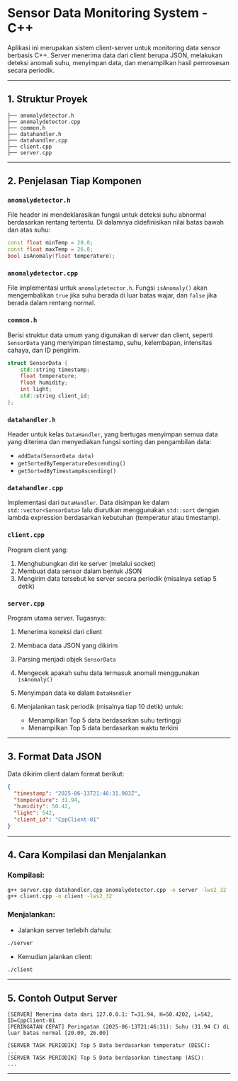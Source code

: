 # Sensor Data Monitoring System - C++

Aplikasi ini merupakan sistem client-server untuk monitoring data sensor berbasis C++. Server menerima data dari client berupa JSON, melakukan deteksi anomali suhu, menyimpan data, dan menampilkan hasil pemrosesan secara periodik.

---

## 1. Struktur Proyek

```
├── anomalydetector.h
├── anomalydetector.cpp
├── common.h
├── datahandler.h
├── datahandler.cpp
├── client.cpp
├── server.cpp
```

---

## 2. Penjelasan Tiap Komponen

### `anomalydetector.h`

File header ini mendeklarasikan fungsi untuk deteksi suhu abnormal berdasarkan rentang tertentu. Di dalamnya didefinisikan nilai batas bawah dan atas suhu:

```cpp
const float minTemp = 20.0;
const float maxTemp = 26.0;
bool isAnomaly(float temperature);
```

### `anomalydetector.cpp`

File implementasi untuk `anomalydetector.h`. Fungsi `isAnomaly()` akan mengembalikan `true` jika suhu berada di luar batas wajar, dan `false` jika berada dalam rentang normal.

### `common.h`

Berisi struktur data umum yang digunakan di server dan client, seperti `SensorData` yang menyimpan timestamp, suhu, kelembapan, intensitas cahaya, dan ID pengirim.

```cpp
struct SensorData {
    std::string timestamp;
    float temperature;
    float humidity;
    int light;
    std::string client_id;
};
```

### `datahandler.h`

Header untuk kelas `DataHandler`, yang bertugas menyimpan semua data yang diterima dan menyediakan fungsi sorting dan pengambilan data:

* `addData(SensorData data)`
* `getSortedByTemperatureDescending()`
* `getSortedByTimestampAscending()`

### `datahandler.cpp`

Implementasi dari `DataHandler`. Data disimpan ke dalam `std::vector<SensorData>` lalu diurutkan menggunakan `std::sort` dengan lambda expression berdasarkan kebutuhan (temperatur atau timestamp).

### `client.cpp`

Program client yang:

1. Menghubungkan diri ke server (melalui socket)
2. Membuat data sensor dalam bentuk JSON
3. Mengirim data tersebut ke server secara periodik (misalnya setiap 5 detik)

### `server.cpp`

Program utama server. Tugasnya:

1. Menerima koneksi dari client
2. Membaca data JSON yang dikirim
3. Parsing menjadi objek `SensorData`
4. Mengecek apakah suhu data termasuk anomali menggunakan `isAnomaly()`
5. Menyimpan data ke dalam `DataHandler`
6. Menjalankan task periodik (misalnya tiap 10 detik) untuk:

   * Menampilkan Top 5 data berdasarkan suhu tertinggi
   * Menampilkan Top 5 data berdasarkan waktu terkini

---

## 3. Format Data JSON

Data dikirim client dalam format berikut:

```json
{
  "timestamp": "2025-06-13T21:46:31.903Z",
  "temperature": 31.94,
  "humidity": 50.42,
  "light": 542,
  "client_id": "CppClient-01"
}
```

---

## 4. Cara Kompilasi dan Menjalankan

### Kompilasi:

```bash
g++ server.cpp datahandler.cpp anomalydetector.cpp -o server -lws2_32
g++ client.cpp -o client -lws2_32
```

### Menjalankan:

* Jalankan server terlebih dahulu:

```bash
./server
```

* Kemudian jalankan client:

```bash
./client
```

---

## 5. Contoh Output Server

```text
[SERVER] Menerima data dari 127.0.0.1: T=31.94, H=50.4202, L=542, ID=CppClient-01
[PERINGATAN CEPAT] Peringatan (2025-06-13T21:46:31): Suhu (31.94 C) di luar batas normal [20.00, 26.00]

[SERVER TASK PERIODIK] Top 5 Data berdasarkan temperatur (DESC):
...
[SERVER TASK PERIODIK] Top 5 Data berdasarkan timestamp (ASC):
...
```

---
